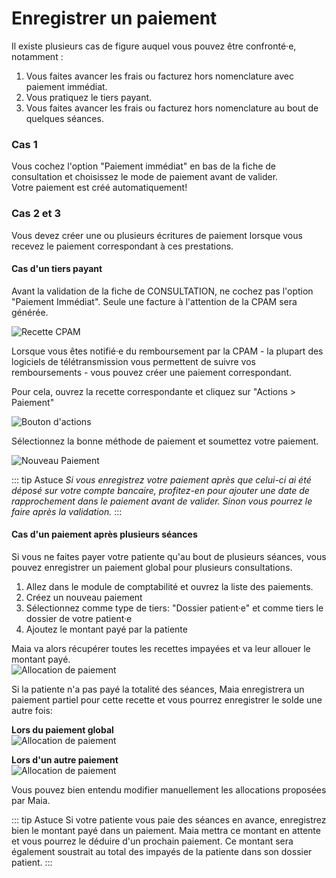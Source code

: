 # Enregistrer un paiement

Il existe plusieurs cas de figure auquel vous pouvez être confronté·e, notamment :

1. Vous faites avancer les frais ou facturez hors nomenclature avec paiement immédiat.
2. Vous pratiquez le tiers payant.
3. Vous faites avancer les frais ou facturez hors nomenclature au bout de quelques séances.

### Cas 1
Vous cochez l'option "Paiement immédiat" en bas de la fiche de consultation et choisissez le mode de paiement avant de valider.  
Votre paiement est créé automatiquement!

### Cas 2 et 3  
Vous devez créer une ou plusieurs écritures de paiement lorsque vous recevez le paiement correspondant à ces prestations.


#### Cas d'un tiers payant

Avant la validation de la fiche de CONSULTATION, ne cochez pas l'option "Paiement Immédiat".
Seule une facture à l'attention de la CPAM sera générée.

![Recette CPAM](/img/first_steps/new_payment/payment1.png)


Lorsque vous êtes notifié·e du remboursement par la CPAM - la plupart des logiciels de télétransmission vous permettent de suivre vos remboursements - vous pouvez créer une paiement correspondant.

Pour cela, ouvrez la recette correspondante et cliquez sur "Actions > Paiement"

![Bouton d'actions](/img/first_steps/new_payment/action_button.png)

Sélectionnez la bonne méthode de paiement et soumettez votre paiement.

![Nouveau Paiement](/img/first_steps/new_payment/payment2.png)


::: tip Astuce
*Si vous enregistrez votre paiement après que celui-ci ai été déposé sur votre compte bancaire, profitez-en pour ajouter une date de rapprochement dans le paiement avant de valider. Sinon vous pourrez le faire après la validation.*
:::
<br>


#### Cas d'un paiement après plusieurs séances

Si vous ne faites payer votre patiente qu'au bout de plusieurs séances, vous pouvez enregistrer un paiement global pour plusieurs consultations.

1. Allez dans le module de comptabilité et ouvrez la liste des paiements.
2. Créez un nouveau paiement
3. Sélectionnez comme type de tiers: "Dossier patient·e" et comme tiers le dossier de votre patient·e
4. Ajoutez le montant payé par la patiente

Maia va alors récupérer toutes les recettes impayées et va leur allouer le montant payé.  
![Allocation de paiement](/img/first_steps/new_payment/payment3.png)

Si la patiente n'a pas payé la totalité des séances, Maia enregistrera un paiement partiel pour cette recette et vous pourrez enregistrer le solde une autre fois:

**Lors du paiement global**  
![Allocation de paiement](/img/first_steps/new_payment/payment5.png)

**Lors d'un autre paiement**  
![Allocation de paiement](/img/first_steps/new_payment/payment6.png)

Vous pouvez bien entendu modifier manuellement les allocations proposées par Maia.


::: tip Astuce
Si votre patiente vous paie des séances en avance, enregistrez bien le montant payé dans un paiement.
Maia mettra ce montant en attente et vous pourrez le déduire d'un prochain paiement.
Ce montant sera également soustrait au total des impayés de la patiente dans son dossier patient.
:::



